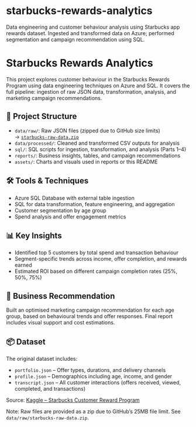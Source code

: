 # starbucks-rewards-analytics
Data engineering and customer behaviour analysis using Starbucks app rewards dataset. Ingested and transformed data on Azure; performed segmentation and campaign recommendation using SQL.


# Starbucks Rewards Analytics

This project explores customer behaviour in the Starbucks Rewards Program using data engineering techniques on Azure and SQL. It covers the full pipeline: ingestion of raw JSON data, transformation, analysis, and marketing campaign recommendations.

## 📁 Project Structure

- `data/raw/`: Raw JSON files (zipped due to GitHub size limits)  
  → [`starbucks-raw-data.zip`](./data/raw/starbucks-raw-data.zip)
- `data/processed/`: Cleaned and transformed CSV outputs for analysis
- `sql/`: SQL scripts for ingestion, transformation, and analysis (Parts 1–4)
- `reports/`: Business insights, tables, and campaign recommendations
- `assets/`: Charts and visuals used in reports or this README

## 🛠 Tools & Techniques

- Azure SQL Database with external table ingestion
- SQL for data transformation, feature engineering, and aggregation
- Customer segmentation by age group
- Spend analysis and offer engagement metrics

## 📊 Key Insights

- Identified top 5 customers by total spend and transaction behaviour
- Segment-specific trends across income, offer completion, and rewards earned
- Estimated ROI based on different campaign completion rates (25%, 50%, 75%)

## 🎯 Business Recommendation

Built an optimised marketing campaign recommendation for each age group, based on behavioural trends and offer responses. Final report includes visual support and cost estimations.

## 📦 Dataset

The original dataset includes:
- `portfolio.json` – Offer types, durations, and delivery channels
- `profile.json` – Demographics including age, income, and gender
- `transcript.json` – All customer interactions (offers received, viewed, completed, and transactions)

Source: [Kaggle – Starbucks Customer Reward Program](https://www.kaggle.com/datasets/blacktile/starbucks-app-customer-reward-program-data)

Note: Raw files are provided as a zip due to GitHub’s 25MB file limit. See `data/raw/starbucks-raw-data.zip`.

